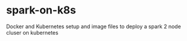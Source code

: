 # spark-on-k8s
Docker and Kubernetes setup and image files to deploy a spark 2 node cluser on kubernetes
